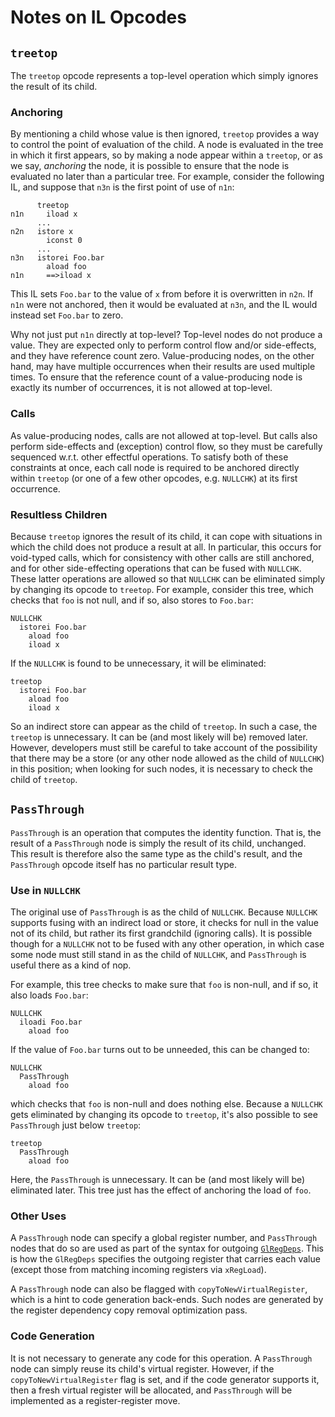 <!--
Copyright (c) 2022, 2022 IBM Corp. and others

This program and the accompanying materials are made available under
the terms of the Eclipse Public License 2.0 which accompanies this
distribution and is available at https://www.eclipse.org/legal/epl-2.0/
or the Apache License, Version 2.0 which accompanies this distribution and
is available at https://www.apache.org/licenses/LICENSE-2.0.

This Source Code may also be made available under the following
Secondary Licenses when the conditions for such availability set
forth in the Eclipse Public License, v. 2.0 are satisfied: GNU
General Public License, version 2 with the GNU Classpath
Exception [1] and GNU General Public License, version 2 with the
OpenJDK Assembly Exception [2].

[1] https://www.gnu.org/software/classpath/license.html
[2] http://openjdk.java.net/legal/assembly-exception.html

SPDX-License-Identifier: EPL-2.0 OR Apache-2.0 OR GPL-2.0 WITH Classpath-exception-2.0 OR LicenseRef-GPL-2.0 WITH Assembly-exception
-->

# Notes on IL Opcodes


## `treetop`

The `treetop` opcode represents a top-level operation which simply ignores the result of its child.


### Anchoring

By mentioning a child whose value is then ignored, `treetop` provides a way to control the point of evaluation of the child. A node is evaluated in the tree in which it first appears, so by making a node appear within a `treetop`, or as we say, *anchoring* the node, it is possible to ensure that the node is evaluated no later than a particular tree. For example, consider the following IL, and suppose that `n3n` is the first point of use of `n1n`:
```
      treetop
n1n     iload x
      ...
n2n   istore x
        iconst 0
      ...
n3n   istorei Foo.bar
        aload foo
n1n     ==>iload x
```
This IL sets `Foo.bar` to the value of `x` from before it is overwritten in `n2n`. If `n1n` were not anchored, then it would be evaluated at `n3n`, and the IL would instead set `Foo.bar` to zero.

Why not just put `n1n` directly at top-level? Top-level nodes do not produce a value. They are expected only to perform control flow and/or side-effects, and they have reference count zero. Value-producing nodes, on the other hand, may have multiple occurrences when their results are used multiple times. To ensure that the reference count of a value-producing node is exactly its number of occurrences, it is not allowed at top-level.


### Calls

As value-producing nodes, calls are not allowed at top-level. But calls also perform side-effects and (exception) control flow, so they must be carefully sequenced w.r.t. other effectful operations. To satisfy both of these constraints at once, each call node is required to be anchored directly within `treetop` (or one of a few other opcodes, e.g. `NULLCHK`) at its first occurrence.


### Resultless Children

Because `treetop` ignores the result of its child, it can cope with situations in which the child does not produce a result at all. In particular, this occurs for void-typed calls, which for consistency with other calls are still anchored, and for other side-effecting operations that can be fused with `NULLCHK`. These latter operations are allowed so that `NULLCHK` can be eliminated simply by changing its opcode to `treetop`. For example, consider this tree, which checks that `foo` is not null, and if so, also stores to `Foo.bar`:
```
NULLCHK
  istorei Foo.bar
    aload foo
    iload x
```
If the `NULLCHK` is found to be unnecessary, it will be eliminated:
```
treetop
  istorei Foo.bar
    aload foo
    iload x
```
So an indirect store can appear as the child of `treetop`. In such a case, the `treetop` is unnecessary. It can be (and most likely will be) removed later. However, developers must still be careful to take account of the possibility that there may be a store (or any other node allowed as the child of `NULLCHK`) in this position; when looking for such nodes, it is necessary to check the child of `treetop`.


## `PassThrough`

`PassThrough` is an operation that computes the identity function. That is, the result of a `PassThrough` node is simply the result of its child, unchanged. This result is therefore also the same type as the child's result, and the `PassThrough` opcode itself has no particular result type.


### Use in `NULLCHK`

The original use of `PassThrough` is as the child of `NULLCHK`. Because `NULLCHK` supports fusing with an indirect load or store, it checks for null in the value not of its child, but rather its first grandchild (ignoring calls). It is possible though for a `NULLCHK` not to be fused with any other operation, in which case some node must still stand in as the child of `NULLCHK`, and `PassThrough` is useful there as a kind of nop.

For example, this tree checks to make sure that `foo` is non-null, and if so, it also loads `Foo.bar`:
```
NULLCHK
  iloadi Foo.bar
    aload foo
```
If the value of `Foo.bar` turns out to be unneeded, this can be changed to:
```
NULLCHK
  PassThrough
    aload foo
```
which checks that `foo` is non-null and does nothing else. Because a `NULLCHK` gets eliminated by changing its opcode to `treetop`, it's also possible to see `PassThrough` just below `treetop`:
```
treetop
  PassThrough
    aload foo
```
Here, the `PassThrough` is unnecessary. It can be (and most likely will be) eliminated later. This tree just has the effect of anchoring the load of `foo`.


### Other Uses

A `PassThrough` node can specify a global register number, and `PassThrough` nodes that do so are used as part of the syntax for outgoing [`GlRegDeps`](GlRegDeps.md). This is how the `GlRegDeps` specifies the outgoing register that carries each value (except those from matching incoming registers via `xRegLoad`).

A `PassThrough` node can also be flagged with `copyToNewVirtualRegister`, which is a hint to code generation back-ends. Such nodes are generated by the register dependency copy removal optimization pass.


### Code Generation

It is not necessary to generate any code for this operation. A `PassThrough` node can simply reuse its child's virtual register. However, if the `copyToNewVirtualRegister` flag is set, and if the code generator supports it, then a fresh virtual register will be allocated, and `PassThrough` will be implemented as a register-register move.

